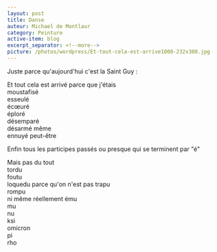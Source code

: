 ```yaml
---
layout: post
title: Danse
auteur: Michael de Montlaur
category: Peinture
active-item: blog
excerpt_separator: <!--more-->
picture: /photos/wordpress/Et-tout-cela-est-arrive1000-232x300.jpg
---
```

Juste parce qu'aujourd'hui c'est la Saint Guy :

Et tout cela est arrivé parce que j'étais  
moustafisé  
esseulé  
écœuré  
éploré  
désemparé  
désarmé même  
ennuyé peut-être  

Enfin tous les participes passés ou presque qui se terminent par "é"  

<!--more-->

Mais pas du tout  
tordu  
foutu  
loquedu parce qu'on n'est pas trapu  
rompu  
ni même réellement ému  
mu  
nu  
ksi  
omicron  
pi  
rho  
